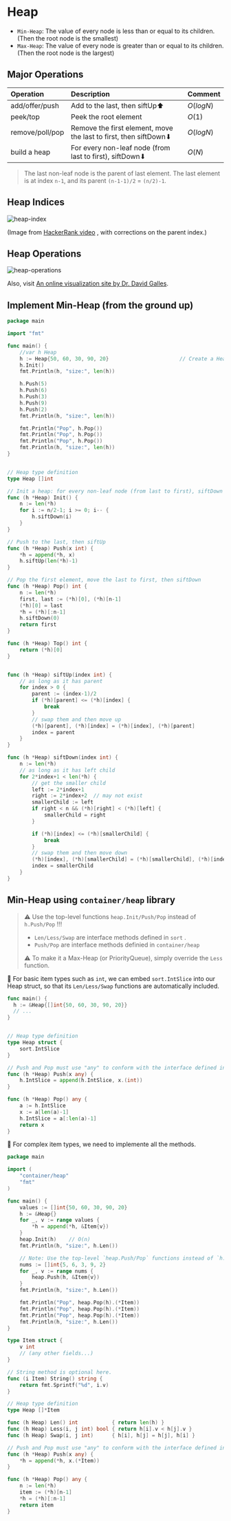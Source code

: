 # Heap

- `Min-Heap`: The value of every node is less than or equal to its children. (Then the root node is the smallest)
- `Max-Heap`: The value of every node is greater than or equal to its children. (Then the root node is the largest)



## Major Operations

| Operation       | Description                                                  | Comment   |
| :-------------- | :----------------------------------------------------------- | --------- |
| add/offer/push  | Add to the last, then siftUp⬆︎                                | $O(logN)$ |
| peek/top        | Peek the root element                                        | $O(1)$    |
| remove/poll/pop | Remove the first element, move the last to first, then siftDown⬇︎ | $O(logN)$ |
| build a heap    | For every non-leaf node (from last to first), siftDown⬇︎      | $O(N)$    |

> The last non-leaf node is the parent of last element. The last element is at index `n-1`, and its parent `(n-1-1)/2` = `(n/2)-1`.



## Heap Indices

![heap-index](_image/heap-index.jpg)

(Image from [HackerRank video](https://www.youtube.com/watch?v=t0Cq6tVNRBA) , with corrections on the parent index.)



## Heap Operations

![heap-operations](_image/heap-operations.jpg)

Also, visit [An online visualization site by Dr. David Galles](https://www.cs.usfca.edu/~galles/visualization/Heap.html).



## Implement Min-Heap (from the ground up)

```go
package main

import "fmt"

func main() {
	//var h Heap														// Create an Empty Heap
	h := Heap{50, 60, 30, 90, 20}					 	// Create a Heap with initial values
	h.Init()
	fmt.Println(h, "size:", len(h))

	h.Push(5)
	h.Push(6)
	h.Push(3)
	h.Push(9)
	h.Push(2)
	fmt.Println(h, "size:", len(h))

	fmt.Println("Pop", h.Pop())
	fmt.Println("Pop", h.Pop())
	fmt.Println("Pop", h.Pop())
	fmt.Println(h, "size:", len(h))
}


// Heap type definition
type Heap []int

// Init a heap: for every non-leaf node (from last to first), siftDown
func (h *Heap) Init() {
	n := len(*h)
	for i := n/2-1; i >= 0; i-- {
		h.siftDown(i)
	}
}

// Push to the last, then siftUp
func (h *Heap) Push(x int) {
	*h = append(*h, x)
	h.siftUp(len(*h)-1)
}

// Pop the first element, move the last to first, then siftDown
func (h *Heap) Pop() int {
	n := len(*h)
	first, last := (*h)[0], (*h)[n-1]
	(*h)[0] = last
	*h = (*h)[:n-1]
	h.siftDown(0)
	return first
}

func (h *Heap) Top() int {
	return (*h)[0]
}


func (h *Heap) siftUp(index int) {
	// as long as it has parent
	for index > 0 {
		parent := (index-1)/2
		if (*h)[parent] <= (*h)[index] {
			break
		}
		// swap them and then move up
		(*h)[parent], (*h)[index] = (*h)[index], (*h)[parent]
		index = parent
	}
}

func (h *Heap) siftDown(index int) {
	n := len(*h)
	// as long as it has left child
	for 2*index+1 < len(*h) {
		// get the smaller child
		left := 2*index+1
		right := 2*index+2	// may not exist
		smallerChild := left
		if right < n && (*h)[right] < (*h)[left] {
			smallerChild = right
		}

		if (*h)[index] <= (*h)[smallerChild] {
			break
		}
		// swap them and then move down
		(*h)[index], (*h)[smallerChild] = (*h)[smallerChild], (*h)[index]
		index = smallerChild
	}
}
```





## Min-Heap using `container/heap` library

> ⚠️ Use the top-level functions `heap.Init/Push/Pop` instead of `h.Push/Pop` !!!
>
> - `Len/Less/Swap` are interface methods defined in `sort` .
> - `Push/Pop` are interface methods definied in `container/heap` 
>
> ⚠️ To make it a Max-Heap (or PriorityQueue), simply override the `Less` function.



🍺 For basic item types such as `int`, we can embed `sort.IntSlice` into our Heap struct, so that its `Len/Less/Swap` functions are automatically included.

```go
func main() {
  h := &Heap{[]int{50, 60, 30, 90, 20}}
  // ...
}


// Heap type definition
type Heap struct {
	sort.IntSlice
}

// Push and Pop must use "any" to conform with the interface defined in container/heap.
func (h *Heap) Push(x any) {
	h.IntSlice = append(h.IntSlice, x.(int))
}

func (h *Heap) Pop() any {
	a := h.IntSlice
	x := a[len(a)-1]
	h.IntSlice = a[:len(a)-1]
	return x
}
```



🍺 For complex item types, we need to implemente all the methods.

```go
package main

import (
	"container/heap"
	"fmt"
)

func main() {
	values := []int{50, 60, 30, 90, 20}
	h := &Heap{}
	for _, v := range values {
		*h = append(*h, &Item{v})
	}
	heap.Init(h)	// O(n)
	fmt.Println(h, "size:", h.Len())

	// Note: Use the top-level `heap.Push/Pop` functions instead of `h.Push/Pop` !!!
	nums := []int{5, 6, 3, 9, 2}
	for _, v := range nums {
		heap.Push(h, &Item{v})
	}
	fmt.Println(h, "size:", h.Len())

	fmt.Println("Pop", heap.Pop(h).(*Item))
	fmt.Println("Pop", heap.Pop(h).(*Item))
	fmt.Println("Pop", heap.Pop(h).(*Item))
	fmt.Println(h, "size:", h.Len())
}

type Item struct {
	v int
	// (any other fields...)
}

// String method is optional here.
func (i Item) String() string {
	return fmt.Sprintf("%d", i.v)
}

// Heap type definition
type Heap []*Item

func (h Heap) Len() int           { return len(h) }
func (h Heap) Less(i, j int) bool { return h[i].v < h[j].v }
func (h Heap) Swap(i, j int)      { h[i], h[j] = h[j], h[i] }

// Push and Pop must use "any" to conform with the interface defined in container/heap.
func (h *Heap) Push(x any) {
	*h = append(*h, x.(*Item))
}

func (h *Heap) Pop() any {
	n := len(*h)
	item := (*h)[n-1]
	*h = (*h)[:n-1]
	return item
}
```

